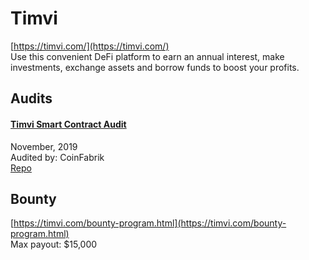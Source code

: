 
# Timvi
  
[https://timvi.com/](https://timvi.com/)<br>
Use this convenient DeFi platform to earn an annual interest, make investments, exchange assets and borrow funds to boost your profits.


## Audits



#### [Timvi Smart Contract Audit](https://blog.coinfabrik.com/timvi-smart-contract-audit/)

November, 2019<br>
Audited by: CoinFabrik<br>
[Repo](https://github.com/TimviOfficial/Timvi)
      

  

## Bounty

[https://timvi.com/bounty-program.html](https://timvi.com/bounty-program.html)<br>
Max payout: $15,000


